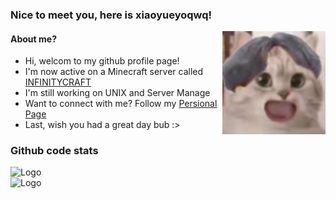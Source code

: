 ### Nice to meet you, here is xiaoyueyoqwq!

<img src="/unnamed.jpg" alt="Logo" align="right" width="165">

#### About me?
* Hi, welcom to my github profile page!
* I'm now active on a Minecraft server called [INFINITYCRAFT](https://ifcserver.world/)
* I'm still working on UNIX and Server Manage
* Want to connect with me? Follow my [Persional Page](https://xiaoyueyoqwq.ifcserver.world/)
* Last, wish you had a great day bub :><br>

### Github code stats

<img src="https://github-readme-stats.vercel.app/api?username=xiaoyueyoqwq&show_icons=true&theme=radical" alt="Logo" align="left" width="365">
<img src="https://github-readme-stats.vercel.app/api/top-langs/?username=xiaoyueyoqwq" alt="Logo" align="left" width="365">
